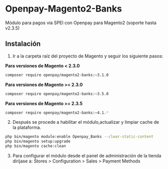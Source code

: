 # Openpay-Magento2-Banks

Módulo para pagos vía SPEI con Openpay para Magento2 (soporte hasta v2.3.5)


## Instalación

1. Ir a la carpeta raíz del proyecto de Magento y seguir los siguiente pasos:

**Para versiones de Magento < 2.3.0**
```bash    
composer require openpay/magento2-banks:~3.1.0
```

**Para versiones de Magento >= 2.3.0**
```bash    
composer require openpay/magento2-banks:~3.5.0
```

**Para versiones de Magento >= 2.3.5**
```bash
composer require openpay/magento2-banks:~4.1.*
```

2. Después se procede a habilitar el módulo,actualizar y limpiar cache de la plataforma.

```bash    
php bin/magento module:enable Openpay_Banks --clear-static-content
php bin/magento setup:upgrade
php bin/magento cache:clean
```

3. Para configurar el módulo desde el panel de administración de la tienda diríjase a: Stores > Configuration > Sales > Payment Methods
